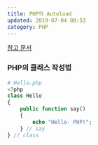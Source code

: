 ```yaml
---
title: PHP의 Autoload
updated: 2019-07-04 08:53
category: PHP
---
```

[참고 문서](https://freehoon.tistory.com/75?category=708152)
  
### PHP의 클래스 작성법
```PHP
# Hello.php
<?php
class Hello
{
    public function say()
    {
        echo "Hello- PHP!";
    } // say
} // class
```
